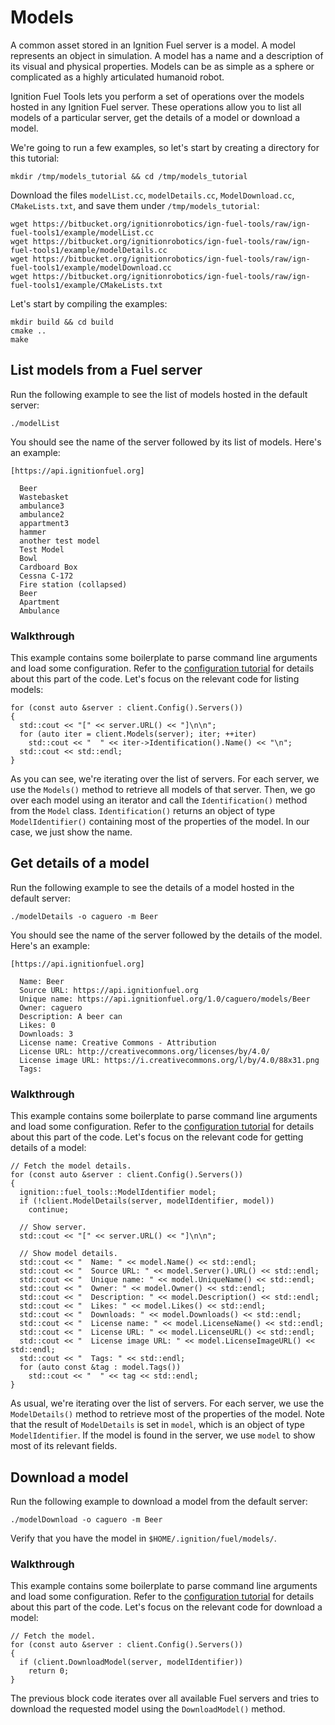 Models
======

A common asset stored in an Ignition Fuel server is a model. A model represents
an object in simulation. A model has a name and a description of its visual and
physical properties. Models can be as simple as a sphere or complicated as a
highly articulated humanoid robot.

Ignition Fuel Tools lets you perform a set of operations over the models
hosted in any Ignition Fuel server. These operations allow you to list all
models of a particular server, get the details of a model or download a model.

We're going to run a few examples, so let's start by creating a directory for
this tutorial:

```
mkdir /tmp/models_tutorial && cd /tmp/models_tutorial
```

Download the files `modelList.cc`, `modelDetails.cc`, `ModelDownload.cc`,
`CMakeLists.txt`, and save them under `/tmp/models_tutorial`:

```
wget https://bitbucket.org/ignitionrobotics/ign-fuel-tools/raw/ign-fuel-tools1/example/modelList.cc
wget https://bitbucket.org/ignitionrobotics/ign-fuel-tools/raw/ign-fuel-tools1/example/modelDetails.cc
wget https://bitbucket.org/ignitionrobotics/ign-fuel-tools/raw/ign-fuel-tools1/example/modelDownload.cc
wget https://bitbucket.org/ignitionrobotics/ign-fuel-tools/raw/ign-fuel-tools1/example/CMakeLists.txt
```

Let's start by compiling the examples:

```
mkdir build && cd build
cmake ..
make
```

## List models from a Fuel server

Run the following example to see the list of models hosted in the default
server:

```
./modelList
```

You should see the name of the server followed by its list of models. Here's an
example:

```
[https://api.ignitionfuel.org]

  Beer
  Wastebasket
  ambulance3
  ambulance2
  appartment3
  hammer
  another test model
  Test Model
  Bowl
  Cardboard Box
  Cessna C-172
  Fire station (collapsed)
  Beer
  Apartment
  Ambulance
```

### Walkthrough

This example contains some boilerplate to parse command line arguments and load
some configuration. Refer to the [configuration tutorial](https://ignitionrobotics.org/tutorials/fuel_tools/1.0/md__data_ignition_ign-fuel-tools_tutorials_configuration.html)
for details about this part of the code. Let's focus on the relevant code for
listing models:

```
for (const auto &server : client.Config().Servers())
{
  std::cout << "[" << server.URL() << "]\n\n";
  for (auto iter = client.Models(server); iter; ++iter)
    std::cout << "  " << iter->Identification().Name() << "\n";
  std::cout << std::endl;
}
```

As you can see, we're iterating over the list of servers. For each server, we
use the `Models()` method to retrieve all models of that server. Then, we go
over each model using an iterator and call the `Identification()` method from
the `Model` class. `Identification()` returns an object of type
`ModelIdentifier()` containing most of the properties of the model. In our
case, we just show the name.

## Get details of a model

Run the following example to see the details of a model hosted in the default
server:

```
./modelDetails -o caguero -m Beer
```

You should see the name of the server followed by the details of the model.
Here's an example:

```
[https://api.ignitionfuel.org]

  Name: Beer
  Source URL: https://api.ignitionfuel.org
  Unique name: https://api.ignitionfuel.org/1.0/caguero/models/Beer
  Owner: caguero
  Description: A beer can
  Likes: 0
  Downloads: 3
  License name: Creative Commons - Attribution
  License URL: http://creativecommons.org/licenses/by/4.0/
  License image URL: https://i.creativecommons.org/l/by/4.0/88x31.png
  Tags:
```

### Walkthrough

This example contains some boilerplate to parse command line arguments and load
some configuration. Refer to the [configuration tutorial](https://ignitionrobotics.org/tutorials/fuel_tools/1.0/md__data_ignition_ign-fuel-tools_tutorials_configuration.html)
for details about this part of the code. Let's focus on the relevant code for
getting details of a model:

```
// Fetch the model details.
for (const auto &server : client.Config().Servers())
{
  ignition::fuel_tools::ModelIdentifier model;
  if (!client.ModelDetails(server, modelIdentifier, model))
    continue;

  // Show server.
  std::cout << "[" << server.URL() << "]\n\n";

  // Show model details.
  std::cout << "  Name: " << model.Name() << std::endl;
  std::cout << "  Source URL: " << model.Server().URL() << std::endl;
  std::cout << "  Unique name: " << model.UniqueName() << std::endl;
  std::cout << "  Owner: " << model.Owner() << std::endl;
  std::cout << "  Description: " << model.Description() << std::endl;
  std::cout << "  Likes: " << model.Likes() << std::endl;
  std::cout << "  Downloads: " << model.Downloads() << std::endl;
  std::cout << "  License name: " << model.LicenseName() << std::endl;
  std::cout << "  License URL: " << model.LicenseURL() << std::endl;
  std::cout << "  License image URL: " << model.LicenseImageURL() << std::endl;
  std::cout << "  Tags: " << std::endl;
  for (auto const &tag : model.Tags())
    std::cout << "  " << tag << std::endl;
}
```

As usual, we're iterating over the list of servers. For each server, we
use the `ModelDetails()` method to retrieve most of the properties of the model.
Note that the result of `ModelDetails` is set in `model`, which is an
object of type `ModelIdentifier`. If the model is found in the server, we use
`model` to show most of its relevant fields.

## Download a model

Run the following example to download a model from the default server:

```
./modelDownload -o caguero -m Beer
```

Verify that you have the model in `$HOME/.ignition/fuel/models/`.

### Walkthrough

This example contains some boilerplate to parse command line arguments and load
some configuration. Refer to the [configuration tutorial](https://ignitionrobotics.org/tutorials/fuel_tools/1.0/md__data_ignition_ign-fuel-tools_tutorials_configuration.html)
for details about this part of the code. Let's focus on the relevant code for
download a model:

```
// Fetch the model.
for (const auto &server : client.Config().Servers())
{
  if (client.DownloadModel(server, modelIdentifier))
    return 0;
}
```

The previous block code iterates over all available Fuel servers and tries to
download the requested model using the `DownloadModel()` method.
